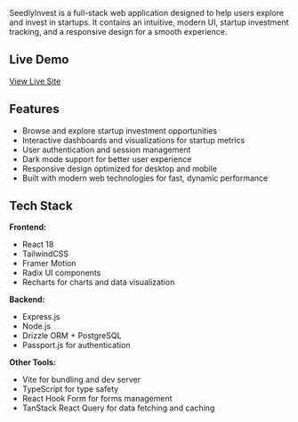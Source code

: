 SeedlyInvest is a full-stack web application designed to help users explore and invest in startups. It contains an intuitive, modern UI, startup investment tracking, and a responsive design for a smooth experience.

## Live Demo
[View Live Site](https://seedlyinvest-jad.vercel.app)

## Features
- Browse and explore startup investment opportunities
- Interactive dashboards and visualizations for startup metrics
- User authentication and session management
- Dark mode support for better user experience
- Responsive design optimized for desktop and mobile
- Built with modern web technologies for fast, dynamic performance

## Tech Stack
**Frontend:**
- React 18
- TailwindCSS
- Framer Motion
- Radix UI components
- Recharts for charts and data visualization

**Backend:**
- Express.js
- Node.js
- Drizzle ORM + PostgreSQL
- Passport.js for authentication

**Other Tools:**
- Vite for bundling and dev server
- TypeScript for type safety
- React Hook Form for forms management
- TanStack React Query for data fetching and caching
